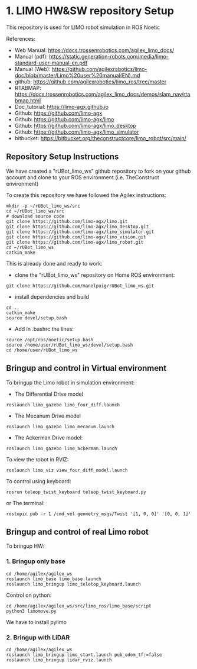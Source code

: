 # **1. LIMO HW&SW repository Setup**

This repository is used for LIMO robot simulation in ROS Noetic

References:

- Web Manual: https://docs.trossenrobotics.com/agilex_limo_docs/
- Manual (pdf): https://static.generation-robots.com/media/limo-standard-user-manual-en.pdf
- Manual (Web): https://github.com/agilexrobotics/limo-doc/blob/master/Limo%20user%20manual(EN).md
- github: https://github.com/agilexrobotics/limo_ros/tree/master
- RTABMAP: https://docs.trossenrobotics.com/agilex_limo_docs/demos/slam_nav/rtabmap.html
- Doc_tutorial: https://limo-agx.github.io
- Github: https://github.com/limo-agx
- Github: https://github.com/limo-agx/limo
- Github: https://github.com/limo-agx/limo_desktop
- Github: https://github.com/limo-agx/limo_simulator
- bitbucket: https://bitbucket.org/theconstructcore/limo_robot/src/main/

## **Repository Setup Instructions**

We have created a "rUBot_limo_ws" github repository to fork on your github account and clone to your ROS environment (i.e. TheConstruct environment)

To create this repository we have followed the Agilex instructions:
````shell
mkdir -p ~/rUBot_limo_ws/src
cd ~/rUBot_limo_ws/src
# download source code
git clone https://github.com/limo-agx/limo.git
git clone https://github.com/limo-agx/limo_desktop.git
git clone https://github.com/limo-agx/limo_simulator.git
git clone https://github.com/limo-agx/limo_vision.git
git clone https://github.com/limo-agx/limo_robot.git
cd ~/rUBot_limo_ws
catkin_make
````
This is already done and ready to work:

- clone the "rUBot_limo_ws" repository on Home ROS environment:
````shell
git clone https://github.com/manelpuig/rUBot_limo_ws.git
````
- install dependencies and build
````shell
cd ..
catkin_make
source devel/setup.bash
````
- Add in .bashrc the lines:
````shell
source /opt/ros/noetic/setup.bash
source /home/user/rUBot_limo_ws/devel/setup.bash
cd /home/user/rUBot_limo_ws
````

## **Bringup and control in Virtual environment**

To bringup the Limo robot in simulation environment:
- The Differential Drive model
````shell
roslaunch limo_gazebo limo_four_diff.launch 
````
- The Mecanum Drive model
````shell
roslaunch limo_gazebo limo_mecanum.launch 
````
- The Ackerman Drive model:
````shell
roslaunch limo_gazebo limo_ackerman.launch 
````
To view the robot in RVIZ:
````shell
roslaunch limo_viz view_four_diff_model.launch
````
To control using keyboard:
````shell
rosrun teleop_twist_keyboard teleop_twist_keyboard.py
````
or The terminal:
````shell
rostopic pub -r 1 /cmd_vel geometry_msgs/Twist '[1, 0, 0]' '[0, 0, 1]'
````

## **Bringup and control of real Limo robot**

To bringup HW:

### **1. Bringup only base**

````shell
cd /home/agilex/agilex_ws
roslaunch limo_base limo_base.launch
roslaunch limo_bringup limo_teletop_keyboard.launch
````

Control on python:
````shell
cd /home/agilex/agilex_ws/src/limo_ros/limo_base/script
python3 limomove.py
````
We have to install pylimo


### **2. Bringup with LiDAR**

````shell
cd /home/agilex/agilex_ws
roslaunch limo_bringup limo_start.launch pub_odom_tf:=false
roslaunch limo_bringup lidar_rviz.launch
````
